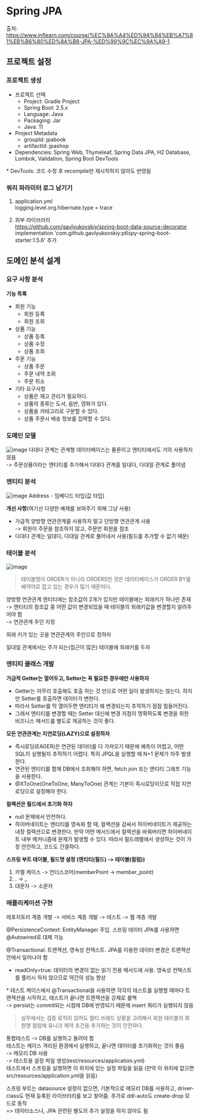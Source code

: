 # Spring JPA
출처: https://www.inflearn.com/course/%EC%8A%A4%ED%94%84%EB%A7%81%EB%B6%80%ED%8A%B8-JPA-%ED%99%9C%EC%9A%A9-1

## 프로젝트 설정
### 프로젝트 생성
- 프로젝트 선택
  - Project: Gradle Project
  - Spring Boot: 2.5.x
  - Language: Java
  - Packaging: Jar
  - Java: 11
- Project Metadata
  - groupId: jpabook
  - artifactId: jpashop
- Dependencies: Spring Web, Thymeleaf, Spring Data JPA, H2 Database, Lombok, Validation, Spring Boot DevTools

\* DevTools: 코드 수정 후 recompile만 재시작하지 않아도 반영됨

### 쿼리 파라미터 로그 남기기
1. application.yml   
   logging.level.org.hibernate.type = trace
   
2. 외부 라이브러리   
   https://github.com/gavlyukovskiy/spring-boot-data-source-decorator   
   implementation 'com.github.gavlyukovskiy:p6spy-spring-boot-starter:1.5.6' 추가
   
## 도메인 분석 설계
### 요구 사항 분석
**기능 목록**
- 회원 기능
    - 회원 등록
    - 회원 조회
- 상품 기능
    - 상품 등록
    - 상품 수정
    - 상품 조회
- 주문 기능
    - 상품 주문
    - 주문 내역 조회
    - 주문 취소
- 기타 요구사항
    - 상품은 재고 관리가 필요하다.
    - 상품의 종류는 도서, 음반, 영화가 있다.
    - 상품을 카테고리로 구분할 수 있다.
    - 상품 주문시 배송 정보를 입력할 수 있다.
    
### 도메인 모델
![image](https://user-images.githubusercontent.com/68456385/130248266-aaefd109-7d44-42d5-b51a-f652e4f51c76.png)
다대다 관계는 관계형 데이터베이스는 물론이고 엔티티에서도 거의 사용하지 않음   
-> 주문상품이라는 엔티티를 추가해서 다대다 관계를 일대다, 다대일 관계로 풀어냄

### 엔티티 분석
![image](https://user-images.githubusercontent.com/68456385/130248854-ec55b6c5-11b5-4de5-bea5-3e0bbc3fdb88.png)
Address - 임베디드 타입(값 타입)

**개선 사항**(여기선 다양한 예제를 보여주기 위해 그냥 사용)   
- 가급적 양방향 연관관계를 사용하지 말고 단방향 연관관계 사용   
  -> 회원이 주문을 참조하지 않고, 주문만 회원을 참조
- 다대다 관계는 일대다, 다대일 관계로 풀어내서 사용(필드를 추가할 수 없기 때문)

### 테이블 분석
![image](https://user-images.githubusercontent.com/68456385/130248937-3cf6113f-2ab0-41fd-b7ec-dd9dd8bbd9c7.png)

> 테이블명이 ORDER가 아니라 ORDERS인 것은 데이터베이스가 ORDER BY를 예약어로 잡고 있는 경우가 많기 때문이다.

양방향 연관관계 엔티티에는 참조값이 2개가 있지만 테이블에는 외래키가 하나만 존재   
-> 엔티티의 참조값 중 어떤 값이 변경되었을 때 테이블의 외래키값을 변경할지 알려주어야 함   
-> 연관관계 주인 지정

외래 키가 있는 곳을 연관관계의 주인으로 정하자

일대일 관계에서는 주가 되는(접근이 많은) 테이블에 외래키를 두자

### 엔티티 클래스 개발
**가급적 Getter는 열어두고, Setter는 꼭 필요한 경우에만 사용하자**
- Getter는 아무리 호출해도 호출 하는 것 만으로 어떤 일이 발생하지는 않는다. 하지만 Setter를 호출하면 데이터가 변한다. 
- 따라서 Setter를 막 열어두면 엔티티가 왜 변경되는지 추적하기 점점 힘들어진다. 
- 그래서 엔티티를 변경할 때는 Setter 대신에 변경 지점이 명확하도록 변경을 위한 비즈니스 메서드를 별도로 제공하는 것이 좋다.

**모든 연관관계는 지연로딩(LAZY)으로 설정하자**
- 즉시로딩(EAGER)은 연관된 데이터를 다 가져오기 때문에 예측이 어렵고, 어떤 SQL이 실행될지 추적하기 어렵다. 
특히 JPQL을 실행할 때 N+1 문제가 자주 발생한다.
- 연관된 엔티티를 함께 DB에서 조회해야 하면, fetch join 또는 엔티티 그래프 기능을 사용한다.
- @XToOne(OneToOne, ManyToOne) 관계는 기본이 즉시로딩이므로 직접 지연로딩으로 설정해야 한다.

**컬렉션은 필드에서 초기화 하자**
- null 문제에서 안전하다.
- 하이버네이트는 엔티티를 영속화 할 때, 컬랙션을 감싸서 하이버네이트가 제공하는 내장 컬렉션으로 변경한다. 
  만약 어떤 메서드에서 컬렉션을 바꿔버리면 하이버네이트 내부 메커니즘에 문제가 발생할 수 있다. 
  따라서 필드레벨에서 생성하는 것이 가장 안전하고, 코드도 간결하다.
  
**스프링 부트 테이블, 필드명 설정 (엔티티(필드) -> 테이블(컬럼))**
1. 카멜 케이스 -> 언더스코어(memberPoint -> member_point)
2. . -> _
3. 대문자 -> 소문자

### 애플리케이션 구현
레포지토리 계층 개발 -> 서비스 계층 개발 -> 테스트 -> 웹 계층 개발

@PersistenceContext: EntityManager 주입.
스프링 데이터 JPA를 사용하면 @Autowired로 대체 가능

@Transactional: 트랜잭션, 영속성 컨텍스트. 
JPA를 이용한 데이터 변경은 트랜잭션 안에서 일어나야 함
- readOnly=true: 데이터의 변경이 없는 읽기 전용 메서드에 사용.
  영속성 컨텍스트를 플러시 하지 않으므로 약간의 성능 향상
  
\* 테스트 케이스에서 @Transactional을 사용하면 각각의 테스트를 실행할 때마다 트랜잭션을 시작하고, 
테스트가 끝나면 트랜잭션을 강제로 롤백   
-> persist는 commit되는 시점에 DB에 반영되기 때문에 insert 쿼리가 실행되지 않음 

> 실무에서는 검증 로직이 있어도 멀티 쓰레드 상황을 고려해서 회원 테이블의 회원명 컬럼에 유니크 제약 조건을 추가하는 것이 안전하다.

통합테스트 -> DB를 실행하고 돌려야 함   
테스트는 케이스 격리된 환경에서 실행하고, 끝나면 데이터를 초기화하는 것이 좋음   
-> 메모리 DB 사용    
-> 테스트용 설정 파일 생성(test/resources/application.yml)   
테스트에서 스프링을 실행하면 이 위치에 있는 설정 파일을 읽음
(만약 이 위치에 없으면 src/resources/application.yml을 읽음)

스프링 부트는 datasource 설정이 없으면, 기본적으로 메모리 DB를 사용하고, driver-class도 현재 등록된
라이브러리를 보고 찾아줌. 추가로 ddl-auto도 create-drop 모드로 동작    
=> 데이터소스나, JPA 관련된 별도의 추가 설정을 하지 않아도 됨
